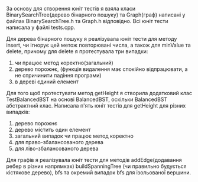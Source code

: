 За основу для створення юніт тестів я взяла класи BinarySearchTree(дерево бінарного пошуку) та Graph(граф) написані у файлах BinarySearchTree.h та Graph.h відповідно. Всі юніт тести написала у файлі tests.cpp.

Для дерева бінарного пошуку я реалізувала юніт тести для методу insert, чи ігнорує цей метож повторювані числа, а також для minValue та delete, причому для delete я протестувала три випадки:

1. чи працює метод коректно(загальний)
2. дерево порожнє, (функція видалення має спокійно відпрацювати, а не спричинити падіння програми)
3. в дереві єдиний елемент

Для того щоб протестувати метод getHeight я створила додатковий клас TestBalancedBST на основі BalancedBST, оскільки BalancedBST абстрактний клас.
Написала п'ять юніт тестів для getHeight для різних випадків:

1. дерево порожнє
2. дерево містить один елемент
3. загальний випадок чи працює метод коректно
4. для право-збалансованого дерева
5. для ліво-збалансованого дерева

Для графів я реалізувала юніт тести для методів addEdge(додавання ребер в різних напрямках) buildSpanningTree (чи правильно будується кістякове дерево), bfs та окремий випадок bfs для ізольованої вершини.
